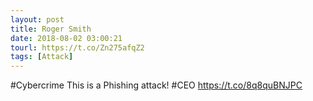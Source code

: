```yaml
---
layout: post
title: Roger Smith
date: 2018-08-02 03:00:21
tourl: https://t.co/Zn275afqZ2
tags: [Attack]
---
```

#Cybercrime This is a Phishing attack! #CEO https://t.co/8q8quBNJPC